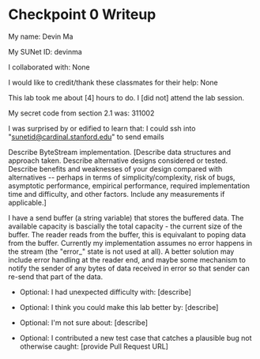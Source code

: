 Checkpoint 0 Writeup
====================

My name: Devin Ma

My SUNet ID: devinma

I collaborated with: None

I would like to credit/thank these classmates for their help: None

This lab took me about [4] hours to do. I [did not] attend the lab session.

My secret code from section 2.1 was: 311002

I was surprised by or edified to learn that: I could ssh into "sunetid@cardinal.stanford.edu" to send emails

Describe ByteStream implementation. [Describe data structures and
approach taken. Describe alternative designs considered or tested.
Describe benefits and weaknesses of your design compared with
alternatives -- perhaps in terms of simplicity/complexity, risk of
bugs, asymptotic performance, empirical performance, required
implementation time and difficulty, and other factors. Include any
measurements if applicable.]

I have a send buffer (a string variable) that stores the buffered data. The available capacity is bascially the total capacity - the current size of the buffer. The reader reads from the buffer, this is equivalant to poping data from the buffer. Currently my implementation assumes no error happens in the stream (the "error_" state is not used at all). A better solution may include error handling at the reader end, and maybe some mechanism to notify the sender of any bytes of data received in error so that sender can re-send that part of the data.

- Optional: I had unexpected difficulty with: [describe]

- Optional: I think you could make this lab better by: [describe]

- Optional: I'm not sure about: [describe]

- Optional: I contributed a new test case that catches a plausible bug
  not otherwise caught: [provide Pull Request URL]
